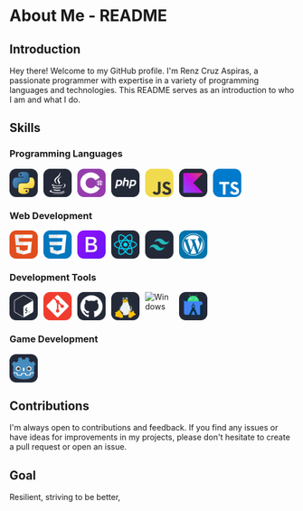 # About Me - README

## Introduction
Hey there! Welcome to my GitHub profile. I'm Renz Cruz Aspiras, a passionate programmer with expertise in a variety of programming languages and technologies. This README serves as an introduction to who I am and what I do.

## Skills

### Programming Languages
<div style="display: flex; flex-wrap: wrap; gap: 10px;">
  <img src="https://raw.githubusercontent.com/tandpfun/skill-icons/refs/heads/main/icons/Python-Dark.svg" alt="Python" width="50"/>
  <img src="https://raw.githubusercontent.com/tandpfun/skill-icons/refs/heads/main/icons/Java-Dark.svg" alt="Java" width="50"/>
  <img src="https://raw.githubusercontent.com/tandpfun/skill-icons/refs/heads/main/icons/CS.svg" alt="C#" width="50"/>
  <img src="https://raw.githubusercontent.com/tandpfun/skill-icons/refs/heads/main/icons/PHP-Dark.svg" alt="PHP" width="50"/>
  <img src="https://raw.githubusercontent.com/tandpfun/skill-icons/refs/heads/main/icons/JavaScript.svg" alt="JavaScript" width="50"/>
  <img src="https://raw.githubusercontent.com/tandpfun/skill-icons/refs/heads/main/icons/Kotlin-Dark.svg" alt="Kotlin" width="50"/>
  <img src="https://raw.githubusercontent.com/tandpfun/skill-icons/refs/heads/main/icons/TypeScript.svg" alt="TypeScript" width="50"/>
</div>

### Web Development
<div style="display: flex; flex-wrap: wrap; gap: 10px;">
  <img src="https://raw.githubusercontent.com/tandpfun/skill-icons/refs/heads/main/icons/HTML.svg" alt="HTML" width="50"/>
  <img src="https://raw.githubusercontent.com/tandpfun/skill-icons/refs/heads/main/icons/CSS.svg" alt="CSS" width="50"/>
  <img src="https://raw.githubusercontent.com/tandpfun/skill-icons/refs/heads/main/icons/Bootstrap.svg" alt="Bootstrap" width="50"/>
  <img src="https://raw.githubusercontent.com/tandpfun/skill-icons/refs/heads/main/icons/React-Dark.svg" alt="React" width="50"/>
  <img src="https://raw.githubusercontent.com/tandpfun/skill-icons/refs/heads/main/icons/TailwindCSS-Dark.svg" alt="Tailwind" width="50"/>
  <img src="https://raw.githubusercontent.com/tandpfun/skill-icons/refs/heads/main/icons/Wordpress.svg" alt="WordPress" width="50"/>
</div>

### Development Tools
<div style="display: flex; flex-wrap: wrap; gap: 10px;">
  <img src="https://raw.githubusercontent.com/tandpfun/skill-icons/refs/heads/main/icons/Bash-Dark.svg" alt="Bash" width="50"/>
  <img src="https://raw.githubusercontent.com/tandpfun/skill-icons/refs/heads/main/icons/Git.svg" alt="Git" width="50"/>
  <img src="https://raw.githubusercontent.com/tandpfun/skill-icons/refs/heads/main/icons/Github-Dark.svg" alt="Github" width="50"/>
  <img src="https://raw.githubusercontent.com/tandpfun/skill-icons/refs/heads/main/icons/Linux-Dark.svg" alt="Linux" width="50"/>
  <img src="https://raw.githubusercontent.com/tandpfun/skill-icons/refs/heads/main/icons/Windows-Dark.svg" alt="Windows" width="50"/>
  <img src="https://raw.githubusercontent.com/tandpfun/skill-icons/refs/heads/main/icons/AndroidStudio-Dark.svg" alt="Android Studio" width="50"/>
</div>

### Game Development
<div style="display: flex; flex-wrap: wrap; gap: 10px;">
  <img src="https://raw.githubusercontent.com/tandpfun/skill-icons/refs/heads/main/icons/Godot-Dark.svg" alt="Godot" width="50"/>
</div>

## Contributions
I'm always open to contributions and feedback. If you find any issues or have ideas for improvements in my projects, please don't hesitate to create a pull request or open an issue.

## Goal
Resilient, striving to be better,